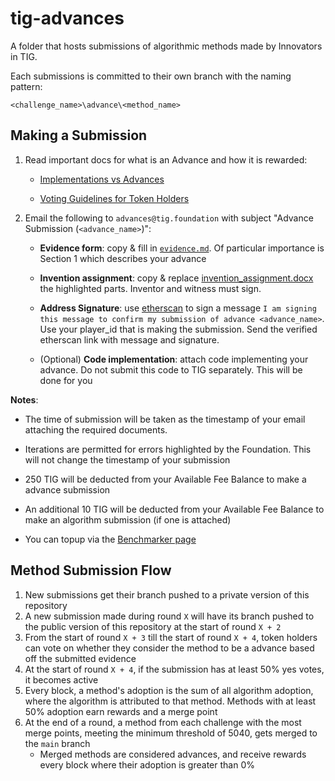 # tig-advances

A folder that hosts submissions of algorithmic methods made by Innovators in TIG.

Each submissions is committed to their own branch with the naming pattern:

`<challenge_name>\advance\<method_name>` 

## Making a Submission

1. Read important docs for what is an Advance and how it is rewarded:
    * [Implementations vs Advances](../docs/guides/advances.md)

    * [Voting Guidelines for Token Holders](../docs/guides/voting.md)

2. Email the following to `advances@tig.foundation` with subject "Advance Submission (`<advance_name>`)":
    * **Evidence form**: copy & fill in [`evidence.md`](./evidence.md). Of particular importance is Section 1 which describes your advance

    * **Invention assignment**: copy & replace [invention_assignment.docx](../docs/agreements/invention_assignment.docx) the highlighted parts. Inventor and witness must sign.

    * **Address Signature**: use [etherscan](https://etherscan.io/verifiedSignatures#) to sign a message `I am signing this message to confirm my submission of advance <advance_name>`. Use your player_id that is making the submission. Send the verified etherscan link with message and signature.

    * (Optional) **Code implementation**: attach code implementing your advance. Do not submit this code to TIG separately. This will be done for you

**Notes**:
* The time of submission will be taken as the timestamp of your email attaching the required documents.

* Iterations are permitted for errors highlighted by the Foundation. This will not change the timestamp of your submission

* 250 TIG will be deducted from your Available Fee Balance to make a advance submission

* An additional 10 TIG will be deducted from your Available Fee Balance to make an algorithm submission (if one is attached)

* You can topup via the [Benchmarker page](https://play.tig.foundation/benchmarker)

## Method Submission Flow

1. New submissions get their branch pushed to a private version of this repository
2. A new submission made during round `X` will have its branch pushed to the public version of this repository at the start of round `X + 2`
3. From the start of round `X + 3` till the start of round `X + 4`, token holders can vote on whether they consider the method to be a advance based off the submitted evidence
4. At the start of round `X + 4`, if the submission has at least 50% yes votes, it becomes active
5. Every block, a method's adoption is the sum of all algorithm adoption, where the algorithm is attributed to that method. Methods with at least 50% adoption earn rewards and a merge point
6. At the end of a round, a method from each challenge with the most merge points, meeting the minimum threshold of 5040, gets merged to the `main` branch
    * Merged methods are considered advances, and receive rewards every block where their adoption is greater than 0%

